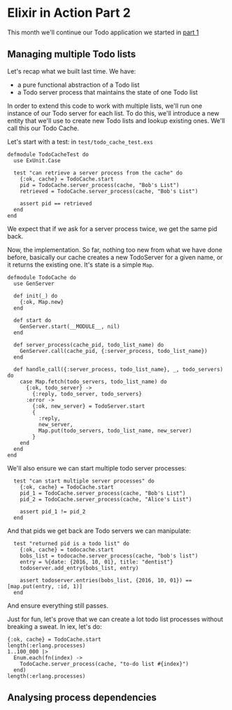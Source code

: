 # Elixir in Action Part 2

This month we'll continue our Todo application we started in [part 1](./elixir_in_action_part_1.md)

## Managing multiple Todo lists

Let's recap what we built last time. We have:
 - a pure functional abstraction of a Todo list
 - a Todo server process that maintains the state of one Todo list
 
 In order to extend this code to work with multiple lists, we'll run one instance of our Todo server for each list. To do this,
 we'll introduce a new entity that we'll use to create new Todo lists and lookup existing ones. We'll call this our Todo Cache.
 
 Let's start with a test:
 in `test/todo_cache_test.exs`
```
defmodule TodoCacheTest do
  use ExUnit.Case

  test "can retrieve a server process from the cache" do
    {:ok, cache} = TodoCache.start
    pid = TodoCache.server_process(cache, "Bob's List")
    retrieved = TodoCache.server_process(cache, "Bob's List")

    assert pid == retrieved
  end
end
``` 
We expect that if we ask for a server process twice, we get the same pid back.

Now, the implementation. So far, nothing too new from what we have done before, basically our cache creates a new TodoServer for a given
name, or it returns the existing one. It's state is a simple `Map`.

```
defmodule TodoCache do
  use GenServer

  def init(_) do
    {:ok, Map.new}
  end

  def start do
    GenServer.start(__MODULE__, nil)
  end

  def server_process(cache_pid, todo_list_name) do
    GenServer.call(cache_pid, {:server_process, todo_list_name})
  end

  def handle_call({:server_process, todo_list_name}, _, todo_servers) do
    case Map.fetch(todo_servers, todo_list_name) do
      {:ok, todo_server} ->
        {:reply, todo_server, todo_servers}
      :error ->
        {:ok, new_server} = TodoServer.start
        {
          :reply,
          new_server,
          Map.put(todo_servers, todo_list_name, new_server)
        }
    end
  end
end
```

We'll also ensure we can start multiple todo server processes:
```
  test "can start multiple server processes" do
    {:ok, cache} = TodoCache.start
    pid_1 = TodoCache.server_process(cache, "Bob's List")
    pid_2 = TodoCache.server_process(cache, "Alice's List")

    assert pid_1 != pid_2
  end
```
And that pids we get back are Todo servers we can manipulate:
```
  test "returned pid is a todo list" do
    {:ok, cache} = todocache.start
    bobs_list = todocache.server_process(cache, "bob's list")
    entry = %{date: {2016, 10, 01}, title: "dentist"}
    todoserver.add_entry(bobs_list, entry)

    assert todoserver.entries(bobs_list, {2016, 10, 01}) == [map.put(entry, :id, 1)]
  end
```
And ensure everything still passes.

Just for fun, let's prove that we can create a lot todo list processes without breaking a sweat. In iex, let's do:
```
{:ok, cache} = TodoCache.start
length(:erlang.processes)
1..100_000 |>
  Enum.each(fn(index) ->
    TodoCache.server_process(cache, "to-do list #{index}")
  end)
length(:erlang.processes)
```

## Analysing process dependencies 
